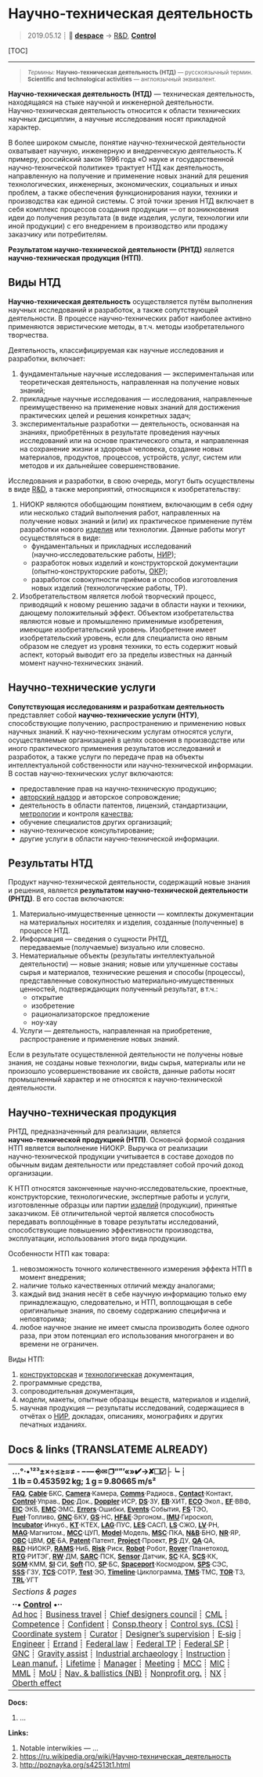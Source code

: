 # Научно‑техническая деятельность
> 2019.05.12 ┊ **🚀 [despace](index.md)** → [R&D](rnd.md), **[Control](control.md)**

[TOC]

---

> <small>*Термины:* **Научно‑техническая деятельность (НТД)** — русскоязычный термин. **Scientific and technological activities** — англоязычный эквивалент.</small>

**Научно‑техническая деятельность (НТД)** — техническая деятельность, находящаяся на стыке научной и инженерной деятельности. Научно‑техническая деятельность относится к области технических научных дисциплин, а научные исследования носят прикладной характер.

В более широком смысле, понятие научно‑технической деятельности охватывает научную, инженерную и внедренческую деятельность. К примеру, российский закон 1996 года «О науке и государственной научно‑технической политике» трактует НТД как деятельность, направленную на получение и применение новых знаний для решения технологических, инженерных, экономических, социальных и иных проблем, а также обеспечения функционирования науки, техники и производства как единой системы. С этой точки зрения НТД включает в себя комплекс процессов создания продукции — от возникновения идеи до получения результата (в виде изделия, услуги, технологии или иной продукции) с его внедрением в производство или продажу заказчику или потребителям.

**Результатом научно‑технической деятельности (РНТД)** является **научно‑техническая продукция (НТП)**.



## Виды НТД
**Научно‑техническая деятельность** осуществляется путём выполнения научных исследований и разработок, а также сопутствующей деятельности. В процессе научно‑технических работ наиболее активно применяются эвристические методы, в т.ч. методы изобретательного творчества.

Деятельность, классифицируемая как научные исследования и разработки, включает:

   1. фундаментальные научные исследования — экспериментальная или теоретическая деятельность, направленная на получение новых знаний;
   1. прикладные научные исследования — исследования, направленные преимущественно на применение новых знаний для достижения практических целей и решения конкретных задач;
   1. экспериментальные разработки — деятельность, основанная на знаниях, приобретённых в результате проведения научных исследований или на основе практического опыта, и направленная на сохранение жизни и здоровья человека, создание новых материалов, продуктов, процессов, устройств, услуг, систем или методов и их дальнейшее совершенствование.

Исследования и разработки, в свою очередь, могут быть осуществлены в виде [R&D](rnd.md), а также мероприятий, относящихся к изобретательству:

   1. НИОКР являются обобщающим понятием, включающим в себя одну или несколько стадий выполнения работ, направленных на получение новых знаний и (или) их практическое применение путём разработки нового [изделия](unit.md) или технологии. Данные работы могут осуществляться в виде:
      - фундаментальных и прикладных исследований (научно‑исследовательские работы, [НИР](rnd_0.md));
      - разработок новых изделий и конструкторской документации (опытно‑конструкторские работы, [ОКР](rnd.md));
      - разработок совокупности приёмов и способов изготовления новых изделий (технологические работы, ТР).
   1. Изобретательством является любой творческий процесс, приводящий к новому решению задачи в области науки и техники, дающему положительный эффект. Объектом изобретательства являются новые и промышленно применимые изобретения, имеющие изобретательский уровень. Изобретение имеет изобретательский уровень, если для специалиста оно явным образом не следует из уровня техники, то есть содержит новый аспект, который выводит его за пределы известных на данный момент научно‑технических знаний.



## Научно‑технические услуги
**Сопутствующая исследованиям и разработкам деятельность** представляет собой **научно‑технические услуги (НТУ)**, способствующие получению, распространению и применению новых научных знаний. К научно‑техническим услугам относятся услуги, осуществляемые организацией в целях освоения в производстве или иного практического применения результатов исследований и разработок, а также услуги по передаче прав на объекты интеллектуальной собственности или научно‑технической информации. В состав научно‑технических услуг включаются:

   - предоставление прав на научно‑техническую продукцию;
   - [авторский надзор](des_spv.md) и авторское сопровождение;
   - деятельность в области патентов, лицензий, стандартизации, [метрологии](metrology.md) и контроля [качества](quality.md);
   - обучение специалистов других организаций;
   - научно‑техническое консультирование;
   - другие услуги в области научно‑технической информации.



## Результаты НТД
Продукт научно‑технической деятельности, содержащий новые знания и решения, является **результатом научно‑технической деятельности (РНТД)**. В его состав включаются:

   1. Материально‑имущественные ценности — комплекты документации на материальных носителях и изделия, созданные (полученные) в процессе НТД.
   1. Информация — сведения о сущности РНТД, передаваемые (получаемые) визуально или словесно.
   1. Нематериальные объекты (результаты интеллектуальной деятельности) — новые знания; новые или улучшенные составы сырья и материалов, технические решения и способы (процессы), представленные совокупностью материально‑имущественных ценностей, подтверждающих полученный результат, в т.ч.:
      - открытие
      - изобретение
      - рационализаторское предложение
      - ноу‑хау
   1. Услуги — деятельность, направленная на приобретение, распространение и применение новых знаний.

Если в результате осуществленной деятельности не получены новые знания, не созданы новые технологии, виды сырья, материалы или не произошло усовершенствование их свойств, данные работы носят промышленный характер и не относятся к научно‑технической деятельности.



## Научно‑техническая продукция
РНТД, предназначенный для реализации, является **научно‑технической продукцией (НТП)**. Основной формой создания НТП является выполнение НИОКР. Выручка от реализации научно‑технической продукции учитывается в составе доходов по обычным видам деятельности или представляет собой прочий доход организации.

К НТП относятся законченные научно‑исследовательские, проектные, конструкторские, технологические, экспертные работы и услуги, изготовленные образцы или партии [изделий](unit.md) (продукции), принятые заказчиком. Её отличительной чертой является способность передавать воплощённые в товаре результаты исследований, способствующие повышению эффективности производства, эксплуатации, использования этого вида продукции.

Особенности НТП как товара:

   1. невозможность точного количественного измерения эффекта НТП в момент внедрения;
   1. наличие только качественных отличий между аналогами;
   1. каждый вид знания несёт в себе научную информацию только ему принадлежащую, следовательно, и НТП, воплощающая в себе оригинальные знания, по своему содержанию специфична и неповторима;
   1. любое научное знание не имеет смысла производить более одного раза, при этом потенциал его использования многогранен и во времени не ограничен.

Виды НТП:

   1. [конструкторская](doc.md) и [технологическая](doc.md) документация,
   1. программные средства,
   1. сопроводительная документация,
   1. модели, макеты, опытные образцы веществ, материалов и изделий,
   1. научная продукция — результаты исследований, содержащиеся в отчётах о [НИР](rnd_0.md), докладах, описаниях, монографиях и других печатных изданиях.



<p style="page-break-after:always"> </p>

## Docs & links (TRANSLATEME ALREADY)
|…°·•¹²³±×÷≤≥≈≠ ‑ −— ⎆✉ ❐“”’«»✔→✘☐☑├┕┆ 1 lb = 0.453592 kg; 1 g = 9.80665 m/s²|
|:--|
|<small>**[FAQ](faq.md)**, **[Cable](cable.md)**·БКС, **[Camera](camera.md)**·Камера, **[Comms](comms.md)**·Радиосв., **[Contact](contact.md)**·Контакт, **[Control](control.md)**·Управ., **[Doc](doc.md)**·Док., **[Doppler](doppler.md)**·ИСР, **[DS](ds.md)**·ЗУ, **[EB](eb.md)**·ХИТ, **[ECO](ecology.md)**·Экол., **[EF](ef.md)**·ВВФ, **[ElC](elc.md)**·ЭКБ, **[EMC](emc.md)**·ЭМС, **[Errors](error.md)**·Ошибки, **[Events](event.md)**·События, **[FS](fs.md)**·ТЭО, **[Fuel](fuel.md)**·Топливо, **[GNC](gnc.md)**·БКУ, **[GS](scs.md)**·НС, **[HF&E](hfe.md)**·Эргоном., **[IMU](imu.md)**·Гироскоп, **[Incubator](incubator.md)**·Инкуб., **[KT](kt.md)**·КТЕХ, **[LAG](lag.md)**·ПУC, **[LES](les.md)**·САСП, **[LS](ls.md)**·СЖО, **[LV](lv.md)**·РН, **[MAG](mag.md)**·Магнитом., **[MCC](mcc.md)**·ЦУП, **[Model](model.md)**·Модель, **[MSC](sc.md)**·ПКА, **[N&B](nnb.md)**·БНО, **[NR](nr.md)**·ЯР, **[OBC](obc.md)**·ЦВМ, **[OE](oe.md)**·БА, **[Patent](патент.md)**·Патент, **[Project](project.md)**·Проект, **[PS](ps.md)**·ДУ, **[QA](quality.md)**·QA, **[R&D](rnd.md)**·НИОКР, **[RAMS](rams.md)**·НиБ, **[Risk](risk.md)**·Риск, **[Robot](robotics.md)**·Робот, **[Rover](rover.md)**·Планетоход, **[RTG](rtg.md)**·РИТЭГ, **[RW](rw.md)**·ДМ, **[SARC](sarc.md)**·ПСК, **[Sensor](sensor.md)**·Датчик, **[SC](sc.md)**·КА, **[SCS](scs.md)**·КК, **[SGM](sgm.md)**·КММ, **[SI](si.md)**·СИ, **[Soft](soft.md)**·ПО, **[SP](sp.md)**·БС, **[Spaceport](spaceport.md)**·Космодром, **[SPS](sps.md)**·СЭС, **[SSS](sss.md)**·ГЗУ, **[TCS](tcs.md)**·СОТР, **[Test](test.md)**·ЭО, **[Timeline](timeline.md)**·Циклограмма, **[TMS](tms.md)**·ТМС, **[TOR](tor.md)**·ТЗ, **[TRL](trl.md)**·УГТ</small>|
|*Sections & pages*|
|**··• [Control](Control.md) •··**<br> [Ad hoc](ad_hoc.md) ┊ [Business travel](business_travel.md) ┊ [Chief designers council](cocd.md) ┊ [CML](cml.md) ┊ [Competence](competence.md) ┊ [Confident](confident.md) ┊ [Consp.theory](consp_theory.md) ┊ [Control sys. (CS)](cs.md) ┊ [Coordinate system](coord_sys.md) ┊ [Curator](curator.md) ┊ [Designer’s supervision](des_spv.md) ┊ [E‑sig](esig.md) ┊ [Engineer](engineer.md) ┊ [Errand](errand.md) ┊ [Federal law](fed_law.md) ┊ [Federal TP](fed_tp.md) ┊ [Federal SP](fed_sp.md) ┊ [GNC](gnc.md) ┊ [Gravity assist](gravass.md) ┊ [Industrial archaeology](ind_arch.md) ┊ [Instruction](instruction.md) ┊ [Lean manuf.](lean_man.md) ┊ [Lifetime](lifetime.md) ┊ [Manager](manager.md) ┊ [Meeting](meeting.md) ┊ [MCC](mcc.md) ┊ [MIC](mic.md) ┊ [MML](mml.md) ┊ [MoU](mou.md) ┊ [Nav. & ballistics (NB)](nnb.md) ┊ [Nonprofit org.](nonprof_org.md) ┊ [NX](nx.md) ┊ [Oberth effect](oberth_eff.md) | ┊ [Org.structure](orgstruct.md) ┊ [Outcomes commission](outccom.md) ┊ [Patent](patent_res.md) ┊ [Peter prin.](peter_principle.md) ┊ [Plan](plan.md) ┊ [PMBok](pmbok.md) ┊ [Quorum](quorum.md) ┊ [R&D management](rnd_mgmt.md) ┊ [R&D support](rnd_support.md) ┊ [Recursion](recurs.md) ┊ [Schulze_method](schulze_method.md) ┊ [Sci'N'Tech activities](st_act.md) ┊ [Sci'N'Tech council](satc.md) ┊ [Single-window system](sw_sys.md) ┊ [Situ.leadership](situ_leadership.md) ┊ [Skunk works](skunk_works.md) ┊ [State arm. plan](plan_sa.md) ┊ [Swamp](swamp.md) ┊ [Teamcenter](teamcenter.md) ┊ [TRIZ](triz.md) ┊ [TRL](trl.md) ┊ [Veto](veto.md) ┊ [Workflow](workflow.md) ┊ [Workgroup](wg.md)|

**Docs:**

   1. …

**Links:**

   1. Notable interwikies — …
   1. <https://ru.wikipedia.org/wiki/Научно‑техническая_деятельность>
   1. <http://poznayka.org/s42513t1.html>
